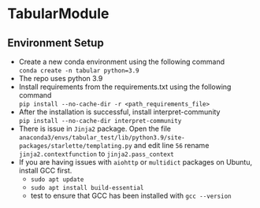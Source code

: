 # TabularModule
## Environment Setup
* Create a new conda environment using the following command<br />
`conda create -n tabular python=3.9`
* The repo uses python 3.9 
* Install requirements from the requirements.txt using the following command<br />
`pip install --no-cache-dir -r <path_requirements_file>`
* After the installation is successful, install interpret-community<br /> 
`pip install --no-cache-dir interpret-community`
* There is issue in `Jinja2` package. Open the file <br /> 
`anaconda3/envs/tabular_test/lib/python3.9/site-packages/starlette/templating.py`
and edit line `56` rename `jinja2.contextfunction` to `jinja2.pass_context`
* If you are having issues with `aiohttp` or `multidict` packages on Ubuntu, install GCC first.
    * `sudo apt update`
    * `sudo apt install build-essential`
    * test to ensure that GCC has been installed with `gcc --version`